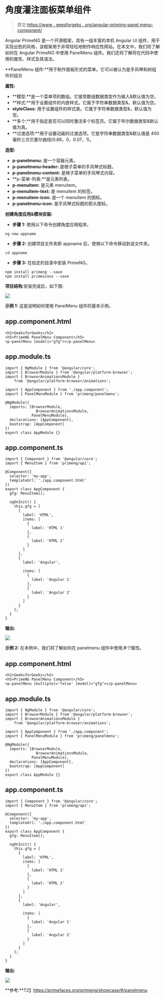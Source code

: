 # 角度灌注面板菜单组件

> 原文:[https://www . geesforgeks . org/angular-priming-panel menu-component/](https://www.geeksforgeeks.org/angular-primeng-panelmenu-component/)

Angular PrimeNG 是一个开源框架，具有一组丰富的本机 Angular UI 组件，用于实现出色的风格，该框架用于非常轻松地制作响应性网站。在本文中，我们将了解如何在 Angular PrimeNG 中使用 PanelMenu 组件。我们还将了解将在代码中使用的属性、样式及其语法。

**PanelMenu 组件:**用于制作面板形式的菜单。它可以被认为是手风琴和树组件的组合

**属性:**

*   **模型:**是一个菜单项的数组。它接受数组数据类型作为输入&默认值为空。
*   **样式:**用于设置组件的内嵌样式。它属于字符串数据类型&，默认值为空。
*   **styleClass:** 用于设置组件的样式类。它属于字符串数据类型&，默认值为空。
*   **多个:**用于指定是否可以同时激活多个标签页。它属于布尔数据类型&默认值为真。
*   **过渡选项:**用于设置动画的过渡选项。它是字符串数据类型&默认值是 400 毫秒三次贝塞尔曲线(0.86，0，0.07，1)。

**造型:**

*   **p-panelmenu:** 是一个容器元素。
*   **p-panelmenu-header:** 是根子菜单的手风琴式标题。
*   **p-panelmenu-content:** 是根子菜单的手风琴式内容。
*   **p-菜单-列表:**是元素列表。
*   **p-menuitem:** 是元素 menuitem。
*   **p-menuitem-text:** 是 menuitem 的标签。
*   **p-menuitem-icon:** 是一个 menuitem 的图标。
*   **p-panelmenu-icon:** 是手风琴式标题的箭头图标。

**创建角度应用&模块安装:**

*   **步骤 1:** 使用以下命令创建角度应用程序。

```
ng new appname
```

*   **步骤 2:** 创建项目文件夹即 appname 后，使用以下命令移动到该文件夹。

```
cd appname
```

*   **步骤 3:** 在给定的目录中安装 PrimeNG。

```
npm install primeng --save
npm install primeicons --save
```

**项目结构**:安装完成后，如下图:

![](img/6e2ac1499ceea2e58d3439c1f9f0d39a.png)

**示例 1:** 这是说明如何使用 PanelMenu 组件的基本示例。

## app.component.html

```
<h2>GeeksforGeeks</h2>
<h5>PrimeNG PanelMenu Component</h5>
<p-panelMenu [model]="gfg"></p-panelMenu>
```

## app.module.ts

```
import { NgModule } from '@angular/core';
import { BrowserModule } from '@angular/platform-browser';
import { BrowserAnimationsModule } 
    from '@angular/platform-browser/animations';

import { AppComponent } from './app.component';
import { PanelMenuModule } from 'primeng/panelmenu';

@NgModule({
  imports: [BrowserModule, 
              BrowserAnimationsModule, 
            PanelMenuModule],
  declarations: [AppComponent],
  bootstrap: [AppComponent]
})
export class AppModule {}
```

## app.component.ts

```
import { Component } from '@angular/core';
import { MenuItem } from 'primeng/api';

@Component({
  selector: 'my-app',
  templateUrl: './app.component.html'
})
export class AppComponent {
  gfg: MenuItem[];

  ngOnInit() {
    this.gfg = [
      {
        label: 'HTML',
        items: [
          {
            label: 'HTML 1'
          },
          {
            label: 'HTML 2'
          }
        ]
      },
      {
        label: 'Angular',

        items: [
          {
            label: 'Angular 1'
          },
          {
            label: 'Angular 2'
          }
        ]
      }
    ];
  }
}
```

**输出:**

![](img/260338b70e4efcd8c7c0c538013f3604.png)

**示例 2:** 在本例中，我们将了解如何在 panelmenu 组件中使用*多个*属性。

## app.component.html

```
<h2>GeeksforGeeks</h2>
<h5>PrimeNG PanelMenu Component</h5>
<p-panelMenu [multiple]='false' [model]="gfg"></p-panelMenu>
```

## app.module.ts

```
import { NgModule } from '@angular/core';
import { BrowserModule } from '@angular/platform-browser';
import { BrowserAnimationsModule } 
    from '@angular/platform-browser/animations';

import { AppComponent } from './app.component';
import { PanelMenuModule } from 'primeng/panelmenu';

@NgModule({
  imports: [BrowserModule, 
              BrowserAnimationsModule, 
            PanelMenuModule],
  declarations: [AppComponent],
  bootstrap: [AppComponent]
})
export class AppModule {}
```

## app.component.ts

```
import { Component } from '@angular/core';
import { MenuItem } from 'primeng/api';

@Component({
  selector: 'my-app',
  templateUrl: './app.component.html'
})
export class AppComponent {
  gfg: MenuItem[];

  ngOnInit() {
    this.gfg = [
      {
        label: 'HTML',
        items: [
          {
            label: 'HTML 1'
          },
          {
            label: 'HTML 2'
          }
        ]
      },
      {
        label: 'Angular',

        items: [
          {
            label: 'Angular 1'
          },
          {
            label: 'Angular 2'
          }
        ]
      }
    ];
  }
}
```

**输出:**

![](img/3416fecb6096820c9eb7f35c74be13e9.png)

**参考:**T2】https://primefaces.org/primeng/showcase/#/panelmenu